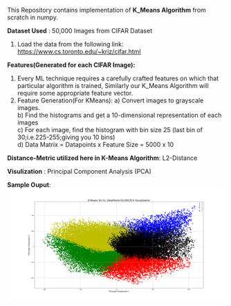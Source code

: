 This Repository contains implementation of **K_Means Algorithm** from scratch in numpy.

**Dataset Used** : 50,000 Images from CIFAR Dataset
  1. Load the data from the following link:
     https://www.cs.toronto.edu/~kriz/cifar.html
     
**Features(Generated for each CIFAR Image):**
  1. Every ML technique requires a carefully crafted features on which that particular algorithm is trained, Similarly our K_Means Algorithm will require some appropriate feature vector.
  2. Feature Generation(For KMeans):
       a) Convert images to grayscale images.\
       b) Find the histograms and get a 10-dimensional representation of each images\
       c) For each image, find the histogram with bin size 25 (last bin of 30;i.e.225-255;giving you 10 bins)\
       d) Data Matrix = Datapoints x Feature Size = 5000 x 10
       
**Distance-Metric utilized here in K-Means Algorithm**: L2-Distance

**Visulization** : Principal Component Analysis (PCA) 

**Sample Ouput**: ![](/images/output.png.png)

